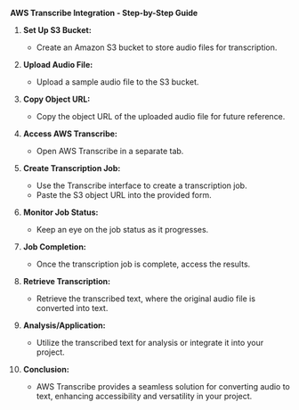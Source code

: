 **AWS Transcribe Integration - Step-by-Step Guide**

1. **Set Up S3 Bucket:**
   - Create an Amazon S3 bucket to store audio files for transcription.

2. **Upload Audio File:**
   - Upload a sample audio file to the S3 bucket.

3. **Copy Object URL:**
   - Copy the object URL of the uploaded audio file for future reference.

4. **Access AWS Transcribe:**
   - Open AWS Transcribe in a separate tab.

5. **Create Transcription Job:**
   - Use the Transcribe interface to create a transcription job.
   - Paste the S3 object URL into the provided form.

6. **Monitor Job Status:**
   - Keep an eye on the job status as it progresses.

7. **Job Completion:**
   - Once the transcription job is complete, access the results.

8. **Retrieve Transcription:**
   - Retrieve the transcribed text, where the original audio file is converted into text.

9. **Analysis/Application:**
   - Utilize the transcribed text for analysis or integrate it into your project.

10. **Conclusion:**
    - AWS Transcribe provides a seamless solution for converting audio to text, enhancing accessibility and versatility in your project.
